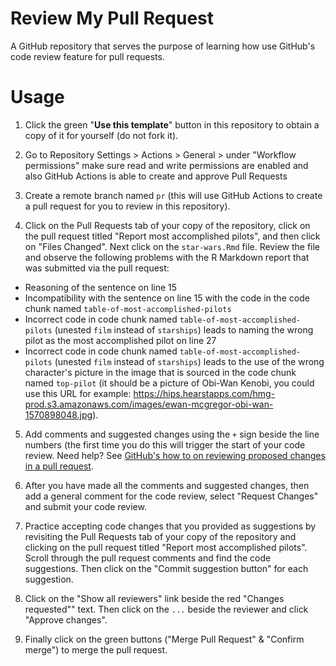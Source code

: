 # Review My Pull Request

A GitHub repository that serves the purpose of learning how use GitHub's code review feature for pull requests.

# Usage

1. Click the green "**Use this template**" button in this repository to obtain a copy of it for yourself (do not fork it).

2. Go to Repository Settings > Actions > General > under "Workflow permissions" make sure read and write permissions are enabled and also GitHub Actions is able to create and approve Pull Requests

3. Create a remote branch named `pr` (this will use GitHub Actions to create a pull request for you to review in this repository).

4. Click on the Pull Requests tab of your copy of the repository, click on the pull request titled "Report most accomplished pilots", and then click on "Files Changed". Next click on the `star-wars.Rmd` file. Review the file and observe the following problems with the R Markdown report that was submitted via the pull request:
- Reasoning of the sentence on line 15
- Incompatibility with the sentence on line 15 with the code in the code chunk named `table-of-most-accomplished-pilots`
- Incorrect code in code chunk named `table-of-most-accomplished-pilots` (unested `film` instead of `starships`) leads to naming the wrong pilot as the most accomplished pilot on line 27
- Incorrect code in code chunk named `table-of-most-accomplished-pilots` (unested `film` instead of `starships`) leads to the use of the wrong character's picture in the image that is sourced in the code chunk named `top-pilot` (it should be a picture of Obi-Wan Kenobi, you could use this URL for example: <https://hips.hearstapps.com/hmg-prod.s3.amazonaws.com/images/ewan-mcgregor-obi-wan-1570898048.jpg>).

5. Add comments and suggested changes using the `+` sign beside the line numbers (the first time you do this will trigger the start of your code review. Need help? See [GitHub's how to on reviewing proposed changes in a pull request](https://help.github.com/en/github/collaborating-with-issues-and-pull-requests/reviewing-proposed-changes-in-a-pull-request).

6. After you have made all the comments and suggested changes, then add a general comment for the code review, select "Request Changes" and submit your code review.

7. Practice accepting code changes that you provided as suggestions by revisiting the Pull Requests tab of your copy of the repository and clicking on the pull request titled "Report most accomplished pilots". Scroll through the pull request comments and find the code suggestions. Then click on the "Commit suggestion button" for each suggestion. 

8. Click on the "Show all reviewers" link beside the red "Changes requested"" text. Then click on the `...` beside the reviewer and click "Approve changes".

9. Finally click on the green buttons ("Merge Pull Request" & "Confirm merge") to merge the pull request.
